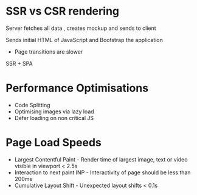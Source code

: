 # SSR vs CSR rendering

Server fetches all data , creates mockup and sends to client

Sends initial HTML of JavaScript and Bootstrap the application

- Page transitions are slower

SSR + SPA

# Performance Optimisations

- Code Splitting
- Optimising images via lazy load
- Defer loading on non critical JS

# Page Load Speeds

- Largest Contentful Paint - Render time of largest image, text or video visible in viewport < 2.5s
- Interaction to next paint INP - Interactivity of page should be less than 200ms
- Cumulative Layout Shift - Unexpected layout shifts < 0.1s

